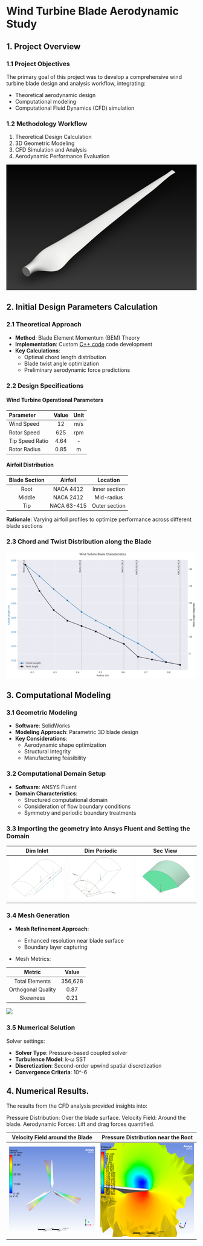 # Wind Turbine Blade Aerodynamic Study

## 1. Project Overview

### 1.1 Project Objectives
The primary goal of this project was to develop a comprehensive wind turbine blade design and analysis workflow, integrating:
- Theoretical aerodynamic design
- Computational modeling
- Computational Fluid Dynamics (CFD) simulation

### 1.2 Methodology Workflow
1. Theoretical Design Calculation
2. 3D Geometric Modeling
3. CFD Simulation and Analysis
4. Aerodynamic Performance Evaluation

![](images/Blade.PNG)

## 2. Initial Design Parameters Calculation

### 2.1 Theoretical Approach
- **Method**: Blade Element Momentum (BEM) Theory
- **Implementation**: Custom [C++ code](https://github.com/Elshraby/BladeAeroStudy/blob/main/BEMtheory.cpp) code development
- **Key Calculations**:
  * Optimal chord length distribution
  * Blade twist angle optimization
  * Preliminary aerodynamic force predictions

### 2.2 Design Specifications

#### Wind Turbine Operational Parameters
| Parameter | Value | Unit |
|:----------|:-----:|:----:|
| Wind Speed | 12 | m/s |
| Rotor Speed | 625 | rpm |
| Tip Speed Ratio | 4.64 | - |
| Rotor Radius | 0.85 | m |

#### Airfoil Distribution
| Blade Section | Airfoil | Location |
|:------------:|:-------:|:--------:|
| Root | NACA 4412 | Inner section |
| Middle | NACA 2412 | Mid-radius |
| Tip | NACA 63-415 | Outer section |

**Rationale**: Varying airfoil profiles to optimize performance across different blade sections

### 2.3 Chord and Twist Distribution along the Blade
![](images/distribution.png)

## 3. Computational Modeling

### 3.1 Geometric Modeling
- **Software**: SolidWorks
- **Modeling Approach**: Parametric 3D blade design
- **Key Considerations**:
  * Aerodynamic shape optimization
  * Structural integrity
  * Manufacturing feasibility

### 3.2 Computational Domain Setup
- **Software**: ANSYS Fluent
- **Domain Characteristics**:
  * Structured computational domain
  * Consideration of flow boundary conditions
  * Symmetry and periodic boundary treatments

### 3.3 Importing the geometry into Ansys Fluent and Setting the Domain

Dim Inlet             |  Dim Periodic               |  Sec View
:-------------------------:|:-------------------------:|:-------------------------:
![](images/Dim2.PNG)  |  ![](images/Dim1.PNG)  |  ![](images/Domain_Sec.PNG)

### 3.4 Mesh Generation

- **Mesh Refinement Approach**:
  * Enhanced resolution near blade surface
  * Boundary layer capturing

- Mesh Metrics:

| Metric | Value |
|:------:|:-----:|
| Total Elements | 356,628 |
| Orthogonal Quality | 0.87 |
| Skewness | 0.21 |

![](images/Meshing.png)

### 3.5 Numerical Solution

Solver settings:
- **Solver Type**: Pressure-based coupled solver
- **Turbulence Model**: k-ω SST
- **Discretization**: Second-order upwind spatial discretization
- **Convergence Criteria**: 10^-6


## 4. Numerical Results.
The results from the CFD analysis provided insights into:

Pressure Distribution: Over the blade surface.
Velocity Field: Around the blade.
Aerodynamic Forces: Lift and drag forces quantified.

Velocity Field around the Blade             |  Pressure Distribution near the Root
:-------------------------:|:-------------------------:
![](images/Blade_Velocity.png)  |  ![](images/Pressure_Distribution_Hub.png)
